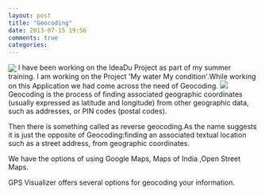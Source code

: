 ```yaml
---
layout: post
title: "Geocoding"
date: 2013-07-15 19:56
comments: true
categories: 
---
```

<img src="http://www.tomtom.com/en_gb/images/2013%2E02%2EI%2EG4O%2EEN1_tcm131-39128.jpg" align="center">
I have been working on the IdeaDu Project as part of my summer training. I am working on the Project 'My water My condition'.While working on this Application we had come across the need of Geocoding.
<img src ="http://www.growthbusiness.co.uk/article_images/articledir_4218/2109148/1_fullsize.jpg">
Geocoding is the process of finding associated geographic coordinates (usually expressed as latitude and longitude) from other geographic data, such as addresses, or PIN codes (postal codes).

Then there is something called as reverse geocoding.As the name suggests it is just the opposite of Geocoding:finding an associated textual location such as a street address, from geographic coordinates.




We have the options of using Google Maps, Maps of India ,Open Street Maps.


GPS Visualizer offers several options for geocoding your information.


